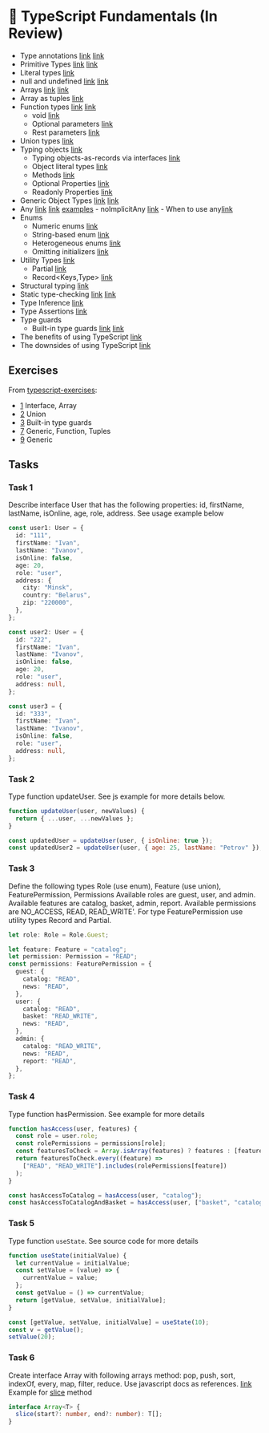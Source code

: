 # 📝 TypeScript Fundamentals (In Review)

- Type
  annotations [link](https://exploringjs.com/tackling-ts/ch_typescript-essentials.html#type-annotations) [link](https://www.typescriptlang.org/docs/handbook/2/basic-types.html#explicit-types)
- Primitive
  Types [link](https://basarat.gitbook.io/typescript/type-system#primitive-types) [link](https://www.typescriptlang.org/docs/handbook/2/everyday-types.html#the-primitives-string-number-and-boolean)
- Literal types [link](https://www.typescriptlang.org/docs/handbook/2/everyday-types.html#literal-types)
- null and
  undefined [link](https://exploringjs.com/tackling-ts/ch_typescript-essentials.html#by-default-undefined-and-null-are-not-included-in-types) [link](https://www.typescriptlang.org/docs/handbook/2/everyday-types.html#null-and-undefined)
- Arrays [link](https://basarat.gitbook.io/typescript/type-system#arrays) [link](https://exploringjs.com/tackling-ts/ch_typing-arrays.html#ways-of-typing-arrays)
- Array as tuples [link](https://exploringjs.com/tackling-ts/ch_typescript-essentials.html#arrays-as-tuples)
- Function
  types [link](https://exploringjs.com/tackling-ts/ch_typescript-essentials.html#function-types) [link](https://www.typescriptlang.org/docs/handbook/2/everyday-types.html#functions)
  - void [link](https://basarat.gitbook.io/typescript/type-system#any)
  - Optional parameters [link](https://exploringjs.com/tackling-ts/ch_typescript-essentials.html#optional-parameters)
  - Rest parameters [link](https://exploringjs.com/tackling-ts/ch_typescript-essentials.html#rest-parameters)
- Union types [link](https://exploringjs.com/tackling-ts/ch_typescript-essentials.html#union-types)
- Typing objects [link](https://exploringjs.com/tackling-ts/ch_typescript-essentials.html#typing-objects)
  - Typing objects-as-records via
    interfaces [link](https://exploringjs.com/tackling-ts/ch_typescript-essentials.html#typing-objects-as-records-via-interfaces)
  - Object literal
    types [link](https://exploringjs.com/tackling-ts/ch_typescript-essentials.html#object-literal-types)
  - Methods [link](https://exploringjs.com/tackling-ts/ch_typescript-essentials.html#methods)
  - Optional Properties [link](https://www.typescriptlang.org/docs/handbook/2/objects.html#optional-properties)
  - Readonly Properties [link](https://www.typescriptlang.org/docs/handbook/2/objects.html#readonly-properties)
- Generic Object
  Types [link](https://www.typescriptlang.org/docs/handbook/2/objects.html#generic-object-types) [link](https://exploringjs.com/tackling-ts/ch_typescript-essentials.html#type-variables-and-generic-types)
- Any [link](https://basarat.gitbook.io/typescript/type-system#any) [link](https://www.typescriptlang.org/docs/handbook/2/everyday-types.html#any) [examples](https://www.typescriptlang.org/play?q=183#example/any) - noImplicitAny [link](https://www.typescriptlang.org/docs/handbook/2/everyday-types.html#noimplicitany) - When to use any[link](https://github.com/formium/typescript#when-to-use-any)
- Enums
  - Numeric enums [link](https://exploringjs.com/tackling-ts/ch_enums.html#numeric-enums)
  - String-based enum [link](https://exploringjs.com/tackling-ts/ch_enums.html#string-based-enums)
  - Heterogeneous enums [link](https://exploringjs.com/tackling-ts/ch_enums.html#heterogeneous-enums)
  - Omitting initializers [link](https://exploringjs.com/tackling-ts/ch_enums.html#omitting-initializers)
- Utility Types [link](https://www.typescriptlang.org/docs/handbook/utility-types.html)
  - Partial<Type> [link](https://www.typescriptlang.org/docs/handbook/utility-types.html#partialtype)
  - Record<Keys,Type> [link](https://www.typescriptlang.org/docs/handbook/utility-types.html#recordkeystype)
- Structural
  typing [link](https://www.typescriptlang.org/docs/handbook/typescript-in-5-minutes.html#structural-type-system)
- Static
  type-checking [link](https://en.wikipedia.org/wiki/Type_system#Static_type_checking) [link](https://en.wikipedia.org/wiki/Type_system#Dynamic_type_checking_and_runtime_type_information)
- Type Inference [link](https://www.typescriptlang.org/docs/handbook/type-inference.html)
- Type Assertions [link](https://www.typescriptlang.org/docs/handbook/2/everyday-types.html#type-assertions)
- Type guards
  - Built-in type
    guards [link](https://exploringjs.com/tackling-ts/ch_type-guards-assertion-functions.html#narrowing-via-built-in-type-guards) [link](https://exploringjs.com/tackling-ts/ch_type-guards-assertion-functions.html#when-are-static-types-too-general)
- The benefits of using
  TypeScript [link](https://exploringjs.com/tackling-ts/ch_why-typescript.html#the-benefits-of-using-typescript)
- The downsides of using
  TypeScript [link](https://exploringjs.com/tackling-ts/ch_why-typescript.html#the-downsides-of-using-typescript)

## Exercises

From [typescript-exercises](https://github.com/typescript-exercises/typescript-exercises/):

- [1](https://github.com/typescript-exercises/typescript-exercises/tree/master/src/exercises/1) Interface, Array
- [2](https://github.com/typescript-exercises/typescript-exercises/tree/master/src/exercises/2) Union
- [3](https://github.com/typescript-exercises/typescript-exercises/tree/master/src/exercises/3) Built-in type guards
- [7](https://github.com/typescript-exercises/typescript-exercises/tree/master/src/exercises/7) Generic, Function,
  Tuples
- [9](https://github.com/typescript-exercises/typescript-exercises/tree/master/src/exercises/9) Generic

## Tasks

### Task 1

Describe interface User that has the following properties: id, firstName, lastName, isOnline, age, role, address. See usage example below

```typescript
const user1: User = {
  id: "111",
  firstName: "Ivan",
  lastName: "Ivanov",
  isOnline: false,
  age: 20,
  role: "user",
  address: {
    city: "Minsk",
    country: "Belarus",
    zip: "220000",
  },
};

const user2: User = {
  id: "222",
  firstName: "Ivan",
  lastName: "Ivanov",
  isOnline: false,
  age: 20,
  role: "user",
  address: null,
};

const user3 = {
  id: "333",
  firstName: "Ivan",
  lastName: "Ivanov",
  isOnline: false,
  role: "user",
  address: null,
};
```

### Task 2

Type function updateUser. See js example for more details below.

```js
function updateUser(user, newValues) {
  return { ...user, ...newValues };
}

const updatedUser = updateUser(user, { isOnline: true });
const updatedUser2 = updateUser(user, { age: 25, lastName: "Petrov" });
```

### Task 3

Define the following types Role (use enum), Feature (use union), FeaturePermission, Permissions Available roles are guest,
user, and admin. Available features are catalog, basket, admin, report. Available permissions are NO_ACCESS, READ,
READ_WRITE'. For type FeaturePermission use utility types Record and Partial.

```typescript
let role: Role = Role.Guest;

let feature: Feature = "catalog";
let permission: Permission = "READ";
const permissions: FeaturePermission = {
  guest: {
    catalog: "READ",
    news: "READ",
  },
  user: {
    catalog: "READ",
    basket: "READ_WRITE",
    news: "READ",
  },
  admin: {
    catalog: "READ_WRITE",
    news: "READ",
    report: "READ",
  },
};
```

### Task 4

Type function hasPermission. See example for more details

```js
function hasAccess(user, features) {
  const role = user.role;
  const rolePermissions = permissions[role];
  const featuresToCheck = Array.isArray(features) ? features : [features];
  return featuresToCheck.every((feature) =>
    ["READ", "READ_WRITE"].includes(rolePermissions[feature])
  );
}

const hasAccessToCatalog = hasAccess(user, "catalog");
const hasAccessToCatalogAndBasket = hasAccess(user, ["basket", "catalog"]);
```

### Task 5

Type function `useState`. See source code for more details

```js
function useState(initialValue) {
  let currentValue = initialValue;
  const setValue = (value) => {
    currentValue = value;
  };
  const getValue = () => currentValue;
  return [getValue, setValue, initialValue];
}

const [getValue, setValue, initialValue] = useState(10);
const v = getValue();
setValue(20);
```

### Task 6

Create interface Array<T> with following arrays method: pop, push, sort, indexOf, every, map, filter, reduce. Use
javascript docs as
references. [link](https://developer.mozilla.org/en-US/docs/Web/JavaScript/Reference/Global_Objects/Array)
Example for [slice](https://developer.mozilla.org/en-US/docs/Web/JavaScript/Reference/Global_Objects/Array/slice#syntax) method

```typescript
interface Array<T> {
  slice(start?: number, end?: number): T[];
}
```
